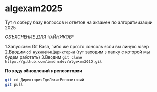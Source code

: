 # algexam2025
Тут я соберу базу вопросов и ответов на экзамен по алгоритмизации 2025


*ОБЪЯСНЕНИЕ ДЛЯ ЧАЙНИКОВ**

1.Запускаем Git Bash, либо же просто консоль если вы линукс юзер
2.Вводим `cd нужноеИмяДериктории` (тут заходим в папку с которой мы будем работать)
3.Вводим `git clone https://github.com/imsdnsdev/algexam2025.git`

**По ходу обновлений в репозитории**
```bash
git cd ДиректорияГдеЛежитРепозиторий
git pull
```

